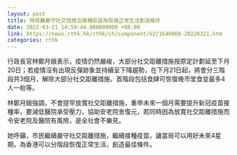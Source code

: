 ```yaml
---
layout: post
title: 特首籲嚴守社交措施及接種疫苗為恢復正常生活創造條件
date: 2022-03-21 14:59:44.000000000 +08:00
link: https://news.rthk.hk/rthk/ch/component/k2/1640068-20220321.htm
categories: rthk
---
```


行政長官林鄭月娥表示，疫情仍然嚴峻，大部分社交距離措施按原定計劃延至下月20日；若疫情沒有出現反彈跡象並持續呈下降趨勢，在下月21日起，將會分三階段共3個月，解除大部分社交距離措施，首階段包括食肆可恢復晚市堂食並最多4人一枱等。

林鄭月娥強調，不會提早放寬社交距離措施，重申未來一個月需要提升新冠疫苗接種率，要減低醫院承受壓力，協助安老院舍復元，若同時因為放寬社交距離措施而令安老院及醫院有風險，是全社會不樂見。

她呼籲，市民繼續嚴守社交距離措施，繼續接種疫苗，讓當局可以用好未來4星期，為香港可以分階段恢復正常生活，創造最佳條件。
